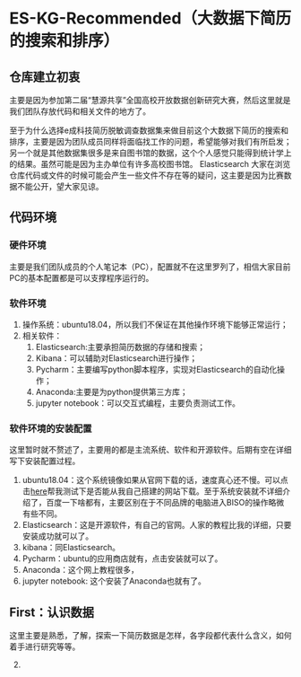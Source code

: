 # ES-KG-Recommended（大数据下简历的搜索和排序）

## 仓库建立初衷

主要是因为参加第二届“慧源共享”全国高校开放数据创新研究大赛，然后这里就是我们团队存放代码和相关文件的地方了。

至于为什么选择e成科技简历脱敏调查数据集来做目前这个大数据下简历的搜索和排序，主要是因为团队成员同样将面临找工作的问题，希望能够对我们有所启发；另一个就是其他数据集很多是来自图书馆的数据，这个个人感觉只能得到统计学上的结果。虽然可能是因为主办单位有许多高校图书馆。
Elasticsearch
大家在浏览仓库代码或文件的时候可能会产生一些文件不存在等的疑问，这主要是因为比赛数据不能公开，望大家见谅。

## 代码环境
### 硬件环境
主要是我们团队成员的个人笔记本（PC），配置就不在这里罗列了，相信大家目前PC的基本配置都是可以支撑程序运行的。
### 软件环境

1. 操作系统：ubuntu18.04，所以我们不保证在其他操作环境下能够正常运行；
2. 相关软件：
    1. Elasticsearch:主要承担简历数据的存储和搜索；
    2. Kibana：可以辅助对Elasticsearch进行操作；
    3. Pycharm：主要编写python脚本程序，实现对Elasticsearch的自动化操作；
    4. Anaconda:主要是为python提供第三方库；
    5. jupyter notebook：可以交互式编程，主要负责测试工作。

### 软件环境的安装配置

这里暂时就不赘述了，主要用的都是主流系统、软件和开源软件。后期有空在详细写下安装配置过程。

1. ubuntu18.04：这个系统镜像如果从官网下载的话，速度真心还不慢。可以点击[here](http://jxz2dz.natappfree.cc/static/files/ubuntu-18.04.4-desktop-amd64.iso)帮我测试下是否能从我自己搭建的网站下载。至于系统安装就不详细介绍了，百度一下啥都有，主要区别在于不同品牌的电脑进入BISO的操作略微有些不同。
2. Elasticsearch：这是开源软件，有自己的官网。人家的教程比我的详细，只要安装成功就可以了。
3. kibana：同Elasticsearch。
4. Pycharm：ubuntu的应用商店就有，点击安装就可以了。
5. Anaconda：这个网上教程很多，
6. jupyter notebook: 这个安装了Anaconda也就有了。

## First：认识数据

这里主要是熟悉，了解，探索一下简历数据是怎样，各字段都代表什么含义，如何着手进行研究等等。


















2. 